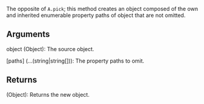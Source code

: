 The opposite of `A.pick`; this method creates an object composed of the own and inherited enumerable property paths of object that are not omitted.


## Arguments
object (Object): The source object.

[paths] (...(string|string[])): The property paths to omit.

## Returns
(Object): Returns the new object.
